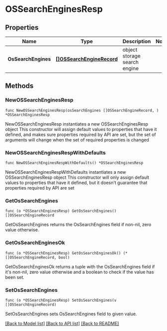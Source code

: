 # OSSearchEnginesResp

## Properties

Name | Type | Description | Notes
------------ | ------------- | ------------- | -------------
**OsSearchEngines** | [**[]OSSearchEngineRecord**](OSSearchEngineRecord.md) | object storage search engine | 

## Methods

### NewOSSearchEnginesResp

`func NewOSSearchEnginesResp(osSearchEngines []OSSearchEngineRecord, ) *OSSearchEnginesResp`

NewOSSearchEnginesResp instantiates a new OSSearchEnginesResp object
This constructor will assign default values to properties that have it defined,
and makes sure properties required by API are set, but the set of arguments
will change when the set of required properties is changed

### NewOSSearchEnginesRespWithDefaults

`func NewOSSearchEnginesRespWithDefaults() *OSSearchEnginesResp`

NewOSSearchEnginesRespWithDefaults instantiates a new OSSearchEnginesResp object
This constructor will only assign default values to properties that have it defined,
but it doesn't guarantee that properties required by API are set

### GetOsSearchEngines

`func (o *OSSearchEnginesResp) GetOsSearchEngines() []OSSearchEngineRecord`

GetOsSearchEngines returns the OsSearchEngines field if non-nil, zero value otherwise.

### GetOsSearchEnginesOk

`func (o *OSSearchEnginesResp) GetOsSearchEnginesOk() (*[]OSSearchEngineRecord, bool)`

GetOsSearchEnginesOk returns a tuple with the OsSearchEngines field if it's non-nil, zero value otherwise
and a boolean to check if the value has been set.

### SetOsSearchEngines

`func (o *OSSearchEnginesResp) SetOsSearchEngines(v []OSSearchEngineRecord)`

SetOsSearchEngines sets OsSearchEngines field to given value.



[[Back to Model list]](../README.md#documentation-for-models) [[Back to API list]](../README.md#documentation-for-api-endpoints) [[Back to README]](../README.md)



